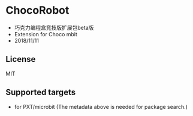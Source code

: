 # ChocoRobot
 - 巧克力编程盒竞技版扩展包beta版
 - Extension for Choco mbit
 - 2018/11/11    
 ## License
 MIT
 ## Supported targets
 * for PXT/microbit
(The metadata above is needed for package search.)